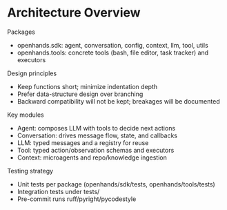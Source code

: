 # Architecture Overview

Packages
- openhands.sdk: agent, conversation, config, context, llm, tool, utils
- openhands.tools: concrete tools (bash, file editor, task tracker) and executors

Design principles
- Keep functions short; minimize indentation depth
- Prefer data-structure design over branching
- Backward compatibility will not be kept; breakages will be documented

Key modules
- Agent: composes LLM with tools to decide next actions
- Conversation: drives message flow, state, and callbacks
- LLM: typed messages and a registry for reuse
- Tool: typed action/observation schemas and executors
- Context: microagents and repo/knowledge ingestion

Testing strategy
- Unit tests per package (openhands/sdk/tests, openhands/tools/tests)
- Integration tests under tests/
- Pre-commit runs ruff/pyright/pycodestyle
